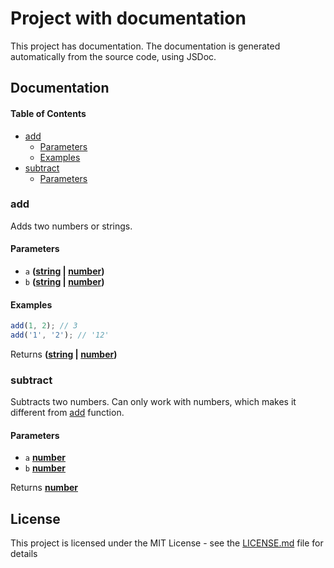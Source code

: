 # Project with documentation

This project has documentation. The documentation is generated automatically from the source code, using JSDoc.

## Documentation

<!-- Generated by documentation.js. Update this documentation by updating the source code. -->

#### Table of Contents

*   [add](#add)
    *   [Parameters](#parameters)
    *   [Examples](#examples)
*   [subtract](#subtract)
    *   [Parameters](#parameters-1)

### add

Adds two numbers or strings.

#### Parameters

*   `a` **([string](https://developer.mozilla.org/docs/Web/JavaScript/Reference/Global_Objects/String) | [number](https://developer.mozilla.org/docs/Web/JavaScript/Reference/Global_Objects/Number))**&#x20;
*   `b` **([string](https://developer.mozilla.org/docs/Web/JavaScript/Reference/Global_Objects/String) | [number](https://developer.mozilla.org/docs/Web/JavaScript/Reference/Global_Objects/Number))**&#x20;

#### Examples

```javascript
add(1, 2); // 3
add('1', '2'); // '12'
```

Returns **([string](https://developer.mozilla.org/docs/Web/JavaScript/Reference/Global_Objects/String) | [number](https://developer.mozilla.org/docs/Web/JavaScript/Reference/Global_Objects/Number))**&#x20;

### subtract

Subtracts two numbers.
Can only work with numbers, which makes it different from [add](#add) function.

#### Parameters

*   `a` **[number](https://developer.mozilla.org/docs/Web/JavaScript/Reference/Global_Objects/Number)**&#x20;
*   `b` **[number](https://developer.mozilla.org/docs/Web/JavaScript/Reference/Global_Objects/Number)**&#x20;

Returns **[number](https://developer.mozilla.org/docs/Web/JavaScript/Reference/Global_Objects/Number)**&#x20;

## License

This project is licensed under the MIT License - see the [LICENSE.md](LICENSE.md) file for details

```
```

